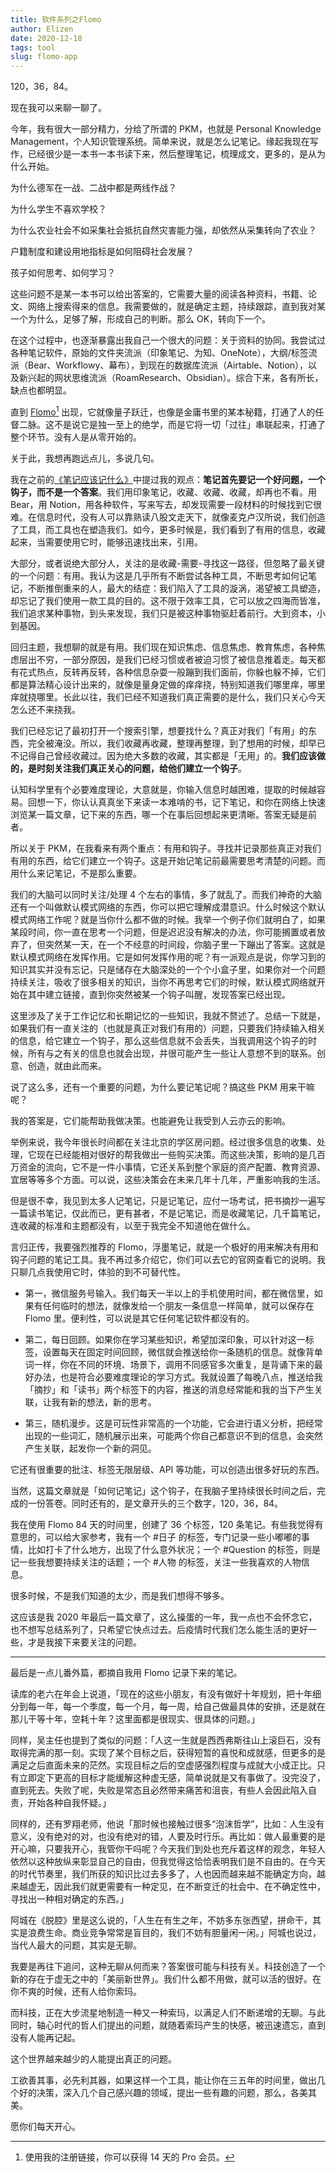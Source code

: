 ```yaml
--- 
title: 软件系列之Flomo
author: Elizen
date: 2020-12-18
tags: tool
slug: flomo-app
---
```


120，36，84。

现在我可以来聊一聊了。

今年，我有很大一部分精力，分给了所谓的 PKM，也就是 Personal Knowledge Management，个人知识管理系统。简单来说，就是怎么记笔记。缘起我现在写作，已经很少是一本书一本书读下来，然后整理笔记，梳理成文，更多的，是从为什么开始。

为什么德军在一战、二战中都是两线作战？

为什么学生不喜欢学校？

为什么农业社会不如采集社会抵抗自然灾害能力强，却依然从采集转向了农业？

户籍制度和建设用地指标是如何阻碍社会发展？

孩子如何思考、如何学习？

这些问题不是某一本书可以给出答案的，它需要大量的阅读各种资料，书籍、论文、网络上搜索得来的信息。我需要做的，就是确定主题，持续跟踪，直到我对某一个为什么，足够了解，形成自己的判断。那么 OK，转向下一个。

在这个过程中，也逐渐暴露出我自己一个很大的问题：关于资料的协同。我尝试过各种笔记软件，原始的文件夹流派（印象笔记、为知、OneNote），大纲/标签流派（Bear、Workflowy、幕布），到现在的数据库流派（Airtable、Notion），以及新兴起的网状思维流派（RoamResearch、Obsidian）。综合下来，各有所长，缺点也都明显。

直到 [Flomo][1][^1] 出现，它就像量子跃迁，也像是金庸书里的某本秘籍，打通了人的任督二脉。这不是说它是独一至上的绝学，而是它将一切「过往」串联起来，打通了整个环节。没有人是从零开始的。

关于此，我想再跑远点儿，多说几句。

我在之前的[《笔记应该记什么》](https://elizen.me/post/2020/11/%E7%AC%94%E8%AE%B0%E7%A9%B6%E7%AB%9F%E8%A6%81%E8%AE%B0%E4%BB%80%E4%B9%88/)中提过我的观点：**笔记首先要记一个好问题，一个钩子，而不是一个答案**。我们用印象笔记，收藏、收藏、收藏，却再也不看。用 Bear，用 Notion，用各种软件，写来写去，却发现需要一段材料的时候找到它很难。在信息时代，没有人可以靠熟读八股文走天下，就像麦克卢汉所说，我们创造了工具，而工具也在塑造我们。如今，更多时候是，我们看到了有用的信息，收藏起来，当需要使用它时，能够迅速找出来，引用。

大部分，或者说绝大部分人，关注的是收藏-需要-寻找这一路径，但忽略了最关键的一个问题：有用。我认为这是几乎所有不断尝试各种工具，不断思考如何记笔记，不断推倒重来的人，最大的结症：我们陷入了工具的漩涡，渴望被工具塑造，却忘记了我们使用一款工具的目的。这不限于效率工具，它可以放之四海而皆准，我们追求某种事物，到头来发现，我们只是被这种事物驱赶着前行。大到资本，小到基因。

回归主题，我想聊的就是有用。我们现在知识焦虑、信息焦虑、教育焦虑，各种焦虑层出不穷，一部分原因，是我们已经习惯或者被迫习惯了被信息推着走。每天都有花式热点，反转再反转，各种信息杂耍一般蹦到我们面前，你躲也躲不掉，它们都是算法精心设计出来的，就像是量身定做的痒痒挠，特别知道我们哪里痒，哪里痒就挠哪里。长此以往，我们已经不知道我们真正需要的是什么，我们只关心今天怎么还不来挠我。

我们已经忘记了最初打开一个搜索引擎，想要找什么？真正对我们「有用」的东西，完全被淹没。所以，我们收藏再收藏，整理再整理，到了想用的时候，却早已不记得自己曾经收藏过。因为绝大多数的收藏，其实都是「无用」的。**我们应该做的，是时刻关注我们真正关心的问题，给他们建立一个钩子**。

认知科学里有个必要难度理论，大意就是，你输入信息时越困难，提取的时候越容易。回想一下，你认认真真坐下来读一本难啃的书，记下笔记，和你在网络上快速浏览某一篇文章，记下来的东西，哪一个在事后回想起来更清晰。答案无疑是前者。

所以关于 PKM，在我看来有两个重点：有用和钩子。寻找并记录那些真正对我们有用的东西，给它们建立一个钩子。这是开始记笔记前最需要思考清楚的问题。而用什么来记笔记，不是那么重要。

我们的大脑可以同时关注/处理 4 个左右的事情，多了就乱了。而我们神奇的大脑还有一个叫做默认模式网络的东西，你可以把它理解成潜意识。什么时候这个默认模式网络工作呢？就是当你什么都不做的时候。我举一个例子你们就明白了，如果某段时间，你一直在思考一个问题，但是迟迟没有解决的办法，你可能搁置或者放弃了，但突然某一天，在一个不经意的时间段，你脑子里一下蹦出了答案。这就是默认模式网络在发挥作用。它是如何发挥作用的呢？有一派观点是说，你学习到的知识其实并没有忘记，只是储存在大脑深处的一个个小盒子里，如果你对一个问题持续关注，吸收了很多相关的知识，当你不再思考它们的时候，默认模式网络就开始在其中建立链接，直到你突然被某一个钩子叫醒，发现答案已经出现。

这里涉及了关于工作记忆和长期记忆的一些知识，我就不赘述了。总结一下就是，如果我们有一直关注的（也就是真正对我们有用的）问题，只要我们持续输入相关的信息，给它建立一个钩子，那么这些信息就不会丢失，当我调用这个钩子的时候，所有与之有关的信息也就会出现，并很可能产生一些让人意想不到的联系。创意、创造，就由此而来。

说了这么多，还有一个重要的问题，为什么要记笔记呢？搞这些 PKM 用来干嘛呢？

我的答案是，它们能帮助我做决策。也能避免让我受到人云亦云的影响。

举例来说，我今年很长时间都在关注北京的学区房问题。经过很多信息的收集、处理，它现在已经能相对很好的帮我做出一些购买决策。而这些决策，影响的是几百万资金的流向，它不是一件小事情，它还关系到整个家庭的资产配置、教育资源、宜居等等多个方面。可以说，这些决策会在未来几年十几年，严重影响我的生活。

但是很不幸，我见到太多人记笔记，只是记笔记，应付一场考试，把书摘抄一遍写一篇读书笔记，仅此而已，更有甚者，不是记笔记，而是收藏笔记，几千篇笔记，连收藏的标准和主题都没有，以至于我完全不知道他在做什么。

言归正传，我要强烈推荐的 Flomo，浮墨笔记，就是一个极好的用来解决有用和钩子问题的笔记工具。我不再过多介绍它，你们可以去它的官网查看它的说明。我只聊几点我使用它时，体验的到不可替代性。

- 第一，微信服务号输入。我们每天一半以上的手机使用时间，都在微信里，如果有任何临时的想法，就像发给一个朋友一条信息一样简单，就可以保存在 Flomo 里。便利性，可以说是其它任何笔记软件都没有的。

- 第二，每日回顾。如果你在学习某些知识，希望加深印象，可以针对这一标签，设置每天在固定时间回顾，微信就会推送给你一条随机的信息。就像背单词一样，你在不同的环境、场景下，调用不同感官多次重复，是背诵下来的最好办法，也是符合必要难度理论的学习方式。我就设置了每晚八点，推送给我「摘抄」和「读书」两个标签下的内容，推送的消息经常能和我的当下产生关联，让我有新的想法，新的思考。

- 第三，随机漫步。这是可玩性非常高的一个功能，它会进行语义分析，把经常出现的一些词汇，随机展示出来，可能两个你自己都意识不到的信息，会突然产生关联，起发你一个新的洞见。

它还有很重要的批注、标签无限层级、API 等功能，可以创造出很多好玩的东西。

当然，这篇文章就是「如何记笔记」这个钩子，在我脑子里持续很长时间之后，完成的一份答卷。同时还有的，是文章开头的三个数字，120，36，84。

我在使用 Flomo 84 天的时间里，创建了 36 个标签，120 条笔记。有些我觉得有意思的，可以给大家参考，我有一个 #日子 的标签，专门记录一些小嘟嘟的事情，比如打卡了什么地方，出现了什么意外状况；一个 #Question 的标签，则是记一些我想要持续关注的话题；一个 #人物 的标签，关注一些我喜欢的人物信息。

很多时候，不是我们知道的太少，而是我们想得不够多。

这应该是我 2020 年最后一篇文章了，这么操蛋的一年，我一点也不会怀念它，也不想写总结系列了，只希望它快点过去。后疫情时代我们怎么能生活的更好一些，才是我接下来要关注的问题。

---- 

最后是一点儿番外篇，都摘自我用 Flomo 记录下来的笔记。

读库的老六在年会上说道，「现在的这些小朋友，有没有做好十年规划，把十年细分到每一年，每一个季度，每一个月，每一周，给自己做最具体的安排，还是就在那儿干等十年，空耗十年？这里面都是很现实、很具体的问题。」

同样，吴主任也提到了类似的问题：「人这一生就是西西弗斯往山上滚巨石，没有取得完满的那一刻。实现了某个目标之后，获得短暂的喜悦和成就感，但更多的是满足之后直面未来的茫然。实现目标之后的空虚感强烈程度与成就大小成正比。只有立即定下更高的目标才能缓解这种虚无感，简单说就是又有事做了。没完没了，直到死去。失败了呢，失败是常态且必然带来痛苦和沮丧，有些人会因此陷入自责，开始各种自我怀疑。」

同样的，还有罗翔老师，他说「那时候也接触过很多“泡沫哲学”，比如：人生没有意义，没有绝对的对，也没有绝对的错，人要及时行乐。再比如：做人最重要的是开心嘛，只要我开心，我管你干吗呢？今天我们到处也充斥着这样的观念，年轻人依然以这种放纵来彰显自己的自由，但我觉得这恰恰表明我们是不自由的。在今天的时代节奏里，我们所获的知识比过去多多了，人也因而越来越不能确定方向，越来越虚无，因此我们就更需要有一种定见，在不断变迁的社会中、在不确定性中，寻找出一种相对确定的东西。」

阿城在《脱腔》里是这么说的，「人生在有生之年，不妨多东张西望，拼命干，其实是浪费生命。商业竞争常常是盲目的，我们不妨有胆量闲一闲。」阿城也说过，当代人最大的问题，其实是无聊。

我要是再往下追问，这种无聊从何而来？答案很可能与科技有关。科技创造了一个新的存在于虚无之中的「美丽新世界」。我们什么都不用做，就可以活的很好。在你不爽的时候，还有人给你索玛。

而科技，正在大步流星地制造一种又一种索玛，以满足人们不断递增的无聊。与此同时，轴心时代的哲人们提出的问题，就随着索玛产生的快感，被迅速遗忘，直到没有人能再记起。

这个世界越来越少的人能提出真正的问题。

工欲善其事，必先利其器，如果这样一个工具，能让你在三五年的时间里，做出几个好的决策，深入几个自己感兴趣的领域，提出一些有趣的问题，那么，各美其美。

愿你们每天开心。

[^1]:	使用我的注册链接，你可以获得 14 天的 Pro 会员。

[1]:	https://flomoapp.com/register2/?OTgx